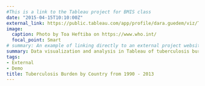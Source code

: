 ```yaml
---
#This is a link to the Tableau project for BMIS class
date: "2015-04-15T10:10:00Z"
external_link: https://public.tableau.com/app/profile/dara.guedem/viz/TuberculosisBurdenbyCountry_0/TuberculosisBurdenbyCountryfrom1990-2013DataSourceWorldHealthOrganization 
image:
  caption: Photo by Toa Heftiba on https://www.who.int/
  focal_point: Smart
# summary: An example of linking directly to an external project website using `external_link`.
summary: Data visualization and analysis in Tableau of tuberculosis burden by country, from 1990 to 2013, using data from the World Health Organization.  
tags:
- External
- Demo
title: Tuberculosis Burden by Country from 1990 - 2013
---
```

